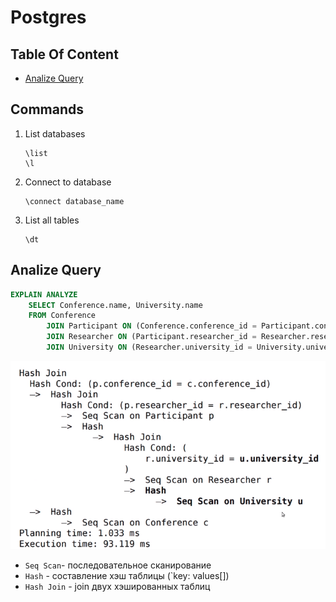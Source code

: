 # Postgres

## Table Of Content
- [Analize Query](#analize-query)

## Commands
1. List databases
    ```
    \list
    \l
    ```
1. Connect to database
    ```
    \connect database_name
    ```
1. List all tables
    ```
    \dt
    ```

## Analize Query
```sql
EXPLAIN ANALYZE
    SELECT Conference.name, University.name
    FROM Conference
        JOIN Participant ON (Conference.conference_id = Participant.conference_id)
        JOIN Researcher ON (Participant.researcher_id = Researcher.researcher_id)
        JOIN University ON (Researcher.university_id = University.university_id);
```

![Analize](../images/postgres-analize.png)

* `Seq Scan`- последовательное сканирование
* `Hash` - составление хэш таблицы (`key: values[])
* `Hash Join` - join двух хэшированных таблиц
